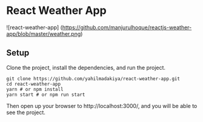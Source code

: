 # React Weather App

![react-weather-app]
(https://github.com/manjurulhoque/reactjs-weather-app/blob/master/weather.png)

## Setup

Clone the project, install the dependencies, and run the project.

```
git clone https://github.com/yahilmadakiya/react-weather-app.git
cd react-weather-app
yarn # or npm install
yarn start # or npm run start
```

Then open up your browser to http://localhost:3000/, and you will be able to see the project.